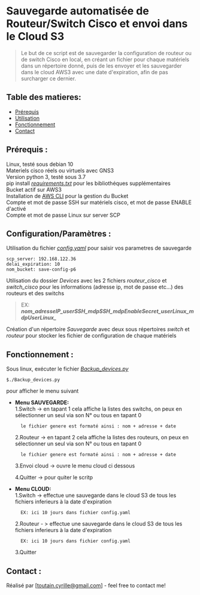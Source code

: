 # Sauvegarde automatisée de Routeur/Switch Cisco et envoi dans le Cloud S3
>Le but de ce script est de sauvegarder la configuration de routeur ou de switch Cisco en local, en créant un fichier pour chaque matériels dans un répertoire donné, puis de les envoyer et les sauvegarder dans le cloud AWS3 avec une date d'expiration, afin de pas surcharger ce dernier.

## Table des matieres:
* [Prérequis](#Prérequis)
* [Utilisation](#Utilisation)
* [Fonctionnement](#Fonctionnement)
* [Contact](#Contact)

## Prérequis :
Linux, testé sous debian 10  
Materiels cisco réels ou virtuels avec GNS3  
Version python 3, testé sous 3.7   
pip install *[requirements.txt](https://github.com/cyrilleT76/Projet6/blob/master/requirements.txt)* pour les bibliothéques supplémentaires  
Bucket actif sur AWS3     
Installation de [AWS CLI](https://docs.aws.amazon.com/cli/latest/userguide/install-cliv2-linux.html#cliv2-linux-install) pour la gestion du Bucket   
Compte et mot de passe SSH sur matériels cisco, et mot de passe ENABLE d'activé  
Compte et mot de passe Linux sur server SCP

## Configuration/Paramètres :
Utilisation du fichier *[config.yaml](https://github.com/cyrilleT76/Projet6/blob/master/config.yaml)* pour saisir vos parametres de sauvegarde  

    scp_server: 192.168.122.36  
    delai_expiration: 10 
    nom_bucket: save-config-p6 


Utilisation du dossier *Devices* avec les 2 fichiers *routeur_cisco* et *switch_cisco* pour les informations (adresse ip, mot de passe etc...) des routeurs et des switchs    
>EX: ***nom_adresseIP_userSSH_mdpSSH_mdpEnableSecret_userLinux_mdpUserLinux_***   

Création d'un répertoire *Sauvegarde* avec deux sous répertoires *switch* et *routeur* pour stocker les fichier de configuration de chaque matériels   

## Fonctionnement :
Sous linux, exécuter le fichier *[Backup_devices.py](https://github.com/cyrilleT76/Projet6/blob/master/Backup_devices.py)*   

    $./Backup_devices.py   

pour afficher le menu suivant   

* **Menu SAUVEGARDE:**     
    1.Switch -> en tapant 1 cela affiche la listes des switchs, on peux en sélectionner un seul via son N° ou tous en tapant 0    

        le fichier genere est formaté ainsi : nom + adresse + date  

    2.Routeur -> en tapant 2 cela affiche la listes des routeurs, on peux en sélectionner un seul via son N° ou tous en tapant 0    

        le fichier genere est formaté ainsi : nom + adresse + date

    3.Envoi cloud -> ouvre le menu cloud ci dessous  

    4.Quitter -> pour quiter le scritp  

* **Menu CLOUD:**     
    1.Switch -> effectue une sauvegarde dans le cloud S3 de tous les fichiers inferieurs à la date d'expiration 
    
        EX: ici 10 jours dans fichier config.yaml  

    2.Routeur - > effectue une sauvegarde dans le cloud S3 de tous les fichiers inferieurs à la date d'expiration  
    
        EX: ici 10 jours dans fichier config.yaml     

    3.Quitter  

## Contact :
Réalisé par [toutain.cyrille@gmail.com] - feel free to contact me!
